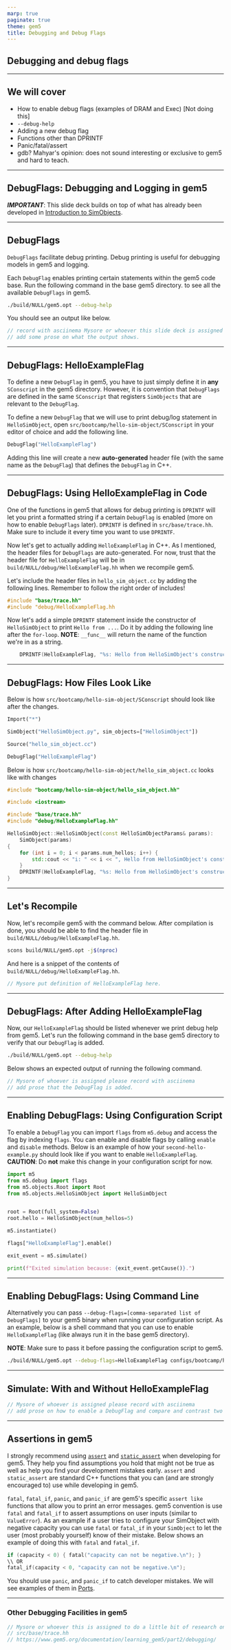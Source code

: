 ```yaml
---
marp: true
paginate: true
theme: gem5
title: Debugging and Debug Flags
---
```


<!-- _class: title -->

## Debugging and debug flags

---

## We will cover

- How to enable debug flags (examples of DRAM and Exec) [Not doing this]
- `--debug-help`
- Adding a new debug flag
- Functions other than DPRINTF
- Panic/fatal/assert
- gdb? Mahyar's opinion: does not sound interesting or exclusive to gem5 and hard to teach.

---
<!-- _class: title -->

## DebugFlags: Debugging and Logging in gem5

***IMPORTANT***: This slide deck builds on top of what has already been developed in [Introduction to SimObjects](01-sim-objects-intro.md).

---

## DebugFlags

`DebugFlags` facilitate debug printing. Debug printing is useful for debugging models in gem5 and logging.

Each `DebugFlag` enables printing certain statements within the gem5 code base. Run the following command in the base gem5 directory. to see all the available `DebugFlags` in gem5.

```sh
./build/NULL/gem5.opt --debug-help
```

You should see an output like below.

```cpp
// record with asciinema Mysore or whoever this slide deck is assigned to.
// add some prose on what the output shows.
```

---
<!-- _class: small-code -->

## DebugFlags: HelloExampleFlag

To define a new `DebugFlag` in gem5, you have to just simply define it in **any** `SConscript` in the gem5 directory. However, it is convention that `DebugFlags` are defined in the same `SConscript` that registers `SimObjects` that are relevant to the `DebugFlag`.

To define a new `DebugFlag` that we will use to print debug/log statement in `HelloSimObject`, open `src/bootcamp/hello-sim-object/SConscript` in your editor of choice and add the following line.

```python
DebugFlag("HelloExampleFlag")
```

Adding this line will create a new **auto-generated** header file (with the same name as the `DebugFlag`) that defines the `DebugFlag` in C++.

---
<!-- _class: small-code -->
## DebugFlags: Using HelloExampleFlag in Code

One of the functions in gem5 that allows for debug printing is `DPRINTF` will let you print a formatted string if a certain `DebugFlag` is enabled (more on how to enable `DebugFlags` later). `DPRINTF` is defined in `src/base/trace.hh`. Make sure to include it every time you want to use `DPRINTF`.

Now let's get to actually adding `HelloExampleFlag` in C++. As I mentioned, the header files for `DebugFlags` are auto-generated. For now, trust that the header file for `HelloExampleFlag` will be in `build/NULL/debug/HelloExampleFlag.hh` when we recompile gem5.

Let's include the header files in `hello_sim_object.cc` by adding the following lines. Remember to follow the right order of includes!

```cpp
#include "base/trace.hh"
#include "debug/HelloExampleFlag.hh
```

Now let's add a simple `DPRINTF` statement inside the constructor of `HelloSimObject` to print `Hello from ...`. Do it by adding the following line after the `for-loop`. **NOTE**: `__func__` will return the name of the function we're in as a string.

```cpp
    DPRINTF(HelloExampleFlag, "%s: Hello from HelloSimObject's constructor!\n", __func__);
```

---
<!-- _class: small-code -->

## DebugFlags: How Files Look Like

Below is how `src/bootcamp/hello-sim-object/SConscript` should look like after the changes.

```python
Import("*")

SimObject("HelloSimObject.py", sim_objects=["HelloSimObject"])

Source("hello_sim_object.cc")

DebugFlag("HelloExampleFlag")
```

Below is how `src/bootcamp/hello-sim-object/hello_sim_object.cc` looks like with changes

```cpp
#include "bootcamp/hello-sim-object/hello_sim_object.hh"

#include <iostream>

#include "base/trace.hh"
#include "debug/HelloExampleFlag.hh"

HelloSimObject::HelloSimObject(const HelloSimObjectParams& params):
    SimObject(params)
{
    for (int i = 0; i < params.num_hellos; i++) {
        std::cout << "i: " << i << ", Hello from HelloSimObject's constructor!" << std::endl;
    }
    DPRINTF(HelloExampleFlag, "%s: Hello from HelloSimObject's constructor!\n", __func__);
}
```

---

## Let's Recompile

Now, let's recompile gem5 with the command below. After compilation is done, you should be able to find the header file in `build/NULL/debug/HelloExampleFlag.hh`.

```sh
scons build/NULL/gem5.opt -j$(nproc)
```

And here is a snippet of the contents of `build/NULL/debug/HelloExampleFlag.hh`.

```cpp
// Mysore put definition of HelloExampleFlag here.
```

---

## DebugFlags: After Adding HelloExampleFlag

Now, our `HelloExampleFlag` should be listed whenever we print debug help from gem5. Let's run the following command in the base gem5 directory to verify that our `DebugFlag` is added.

```sh
./build/NULL/gem5.opt --debug-help
```

Below shows an expected output of running the following command.

```cpp
// Mysore of whoever is assigned please record with asciinema
// add prose that the DebugFlag is added.
```

---
<!-- _class: small-code -->

## Enabling DebugFlags: Using Configuration Script

To enable a `DebugFlag` you can import `flags` from `m5.debug` and access the flag by indexing `flags`. You can enable and disable flags by calling `enable` and `disable` methods. Below is an example of how your `second-hello-example.py` should look like if you want to enable `HelloExampleFlag`. **CAUTION**: Do **not** make this change in your configuration script for now.

```python
import m5
from m5.debug import flags
from m5.objects.Root import Root
from m5.objects.HelloSimObject import HelloSimObject


root = Root(full_system=False)
root.hello = HelloSimObject(num_hellos=5)

m5.instantiate()

flags["HelloExampleFlag"].enable()

exit_event = m5.simulate()

print(f"Exited simulation because: {exit_event.getCause()}.")
```


---

## Enabling DebugFlags: Using Command Line

Alternatively you can pass `--debug-flags=[comma-separated list of DebugFlags]` to your gem5 binary when running your configuration script. As an example, below is a shell command that you can use to enable `HelloExampleFlag` (like always run it in the base gem5 directory).

**NOTE**: Make sure to pass it before passing the configuration script to gem5.

```sh
./build/NULL/gem5.opt --debug-flags=HelloExampleFlag configs/bootcamp/hello-sim-object/second-hello-example.py
```

---

## Simulate: With and Without HelloExampleFlag

```cpp
// Mysore of whoever is assigned please record with asciinema
// add prose on how to enable a DebugFlag and compare and contrast two outputs.
```
<!-- record with asciinema -->

---
<!-- _class: small-code -->

## Assertions in gem5

I strongly recommend using [`assert`](https://www.geeksforgeeks.org/assertions-cc/) and [`static_assert`](https://www.geeksforgeeks.org/understanding-static_assert-c-11/) when developing for gem5. They help you find assumptions you hold that might not be true as well as help you find your development mistakes early. `assert` and `static_assert` are standard C++ functions that you can (and are strongly encouraged to) use while developing in gem5.

`fatal`, `fatal_if`, `panic`, and `panic_if` are gem5's specific `assert like` functions that allow you to print an error messages. gem5 convention is use `fatal` and `fatal_if` to assert assumptions on user inputs (similar to `ValueError`). As an example if a user tries to configure your SimObject with negative capacity you can use `fatal` or `fatal_if` in your `SimObject` to let the user (most probably yourself) know of their mistake. Below shows an example of doing this with `fatal` and `fatal_if`.

```cpp
if (capacity < 0) { fatal("capacity can not be negative.\n"); }
\\ OR
fatal_if(capacity < 0, "capacity can not be negative.\n");
```

You should use `panic`, and `panic_if` to catch developer mistakes. We will see examples of them in [Ports](04-ports.md).

---

### Other Debugging Facilities in gem5

```cpp
// Mysore or whoever this is assigned to do a little bit of research on other debug printing in gem5.
// src/base/trace.hh
// https://www.gem5.org/documentation/learning_gem5/part2/debugging/
```

